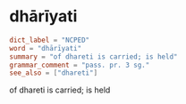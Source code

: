 # dhārīyati

``` toml
dict_label = "NCPED"
word = "dhārīyati"
summary = "of dhareti is carried; is held"
grammar_comment = "pass. pr. 3 sg."
see_also = ["dhareti"]
```

of dhareti is carried; is held

